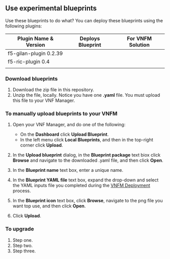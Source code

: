 ## Use experimental blueprints
Use these blueprints to do what? You can deploy these blueprints using the following plugins:

| Plugin Name & Version         | Deploys Blueprint                         | For VNFM Solution        | 
| ------------------------------|-------------------------------------------|--------------------------|
| f5-gilan-plugin 0.2.39        |                                           |                          |
| f5-ric-plugin 0.4             |                                           |                          |
|                               |                                           |                          | 

### Download blueprints

1. Download the zip file in this repository.
2. Unzip the file, locally. Notice you have one **.yaml** file. You must upload this file to your VNF Manager.

### To manually upload blueprints to your VNFM

1. Open your VNF Manager, and do one of the following:

   - On the **Dashboard** click **Upload Blueprint**.
   - In the left menu click **Local Blueprints**, and then in the top-right corner click **Upload**.
   
2. In the **Upload blueprint** dialog, in the **Blueprint package** text biox click **Browse** and navigate to the downloaded .yaml file, and then click **Open**.
3. In the **Blueprint name** text box, enter a unique name.
4. In the **Blueprint YAML file** text box, expand the drop-down and select the YAML inputs file you completed during the [VNFM Deployment](https://clouddocs.f5.com/cloud/nfv/latest/deploy.html#yaml) process.
5. In the **Blueprint icon** text box, click **Browse**, navigate to the png file you want top use, and then click **Open**.
6. Click **Upload**.


### To upgrade 

1. Step one.
2. Step two.
3. Step three.
